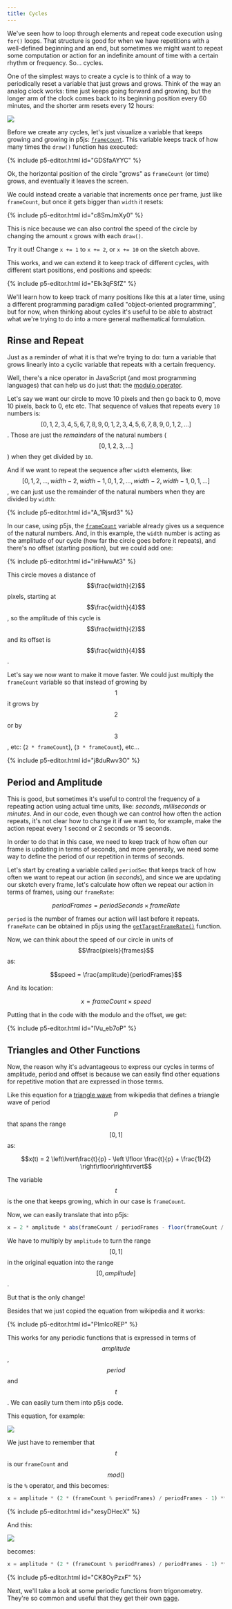 ```yaml
---
title: Cycles
---
```

We've seen how to loop through elements and repeat code execution using `for()` loops. That structure is good for when we have repetitions with a well-defined beginning and an end, but sometimes we might want to repeat some computation or action for an indefinite amount of time with a certain rhythm or frequency. So... cycles.

One of the simplest ways to create a cycle is to think of a way to periodically reset a variable that just grows and grows. Think of the way an analog clock works: time just keeps going forward and growing, but the longer arm of the clock comes back to its beginning position every 60 minutes, and the shorter arm resets every 12 hours:

<div class="scaled-images s33">
  <img src="https://cdn.shopify.com/s/files/1/0600/7023/2109/products/orville-clock-wall-decor-2.jpg">
</div>

Before we create any cycles, let's just visualize a variable that keeps growing and growing in p5js: [`frameCount`](https://p5js.org/reference/#/p5/frameCount). This variable keeps track of how many times the `draw()` function has executed:

{% include p5-editor.html id="GDSfaAYYC" %}

Ok, the horizontal position of the circle "grows" as `frameCount` (or time) grows, and eventually it leaves the screen.

We could instead create a variable that increments once per frame, just like `frameCount`, but once it gets bigger than `width` it resets:

{% include p5-editor.html id="c8SmJmXy0" %}

This is nice because we can also control the speed of the circle by changing the amount `x` grows with each `draw()`.

Try it out! Change `x += 1` to `x += 2`, or `x += 10` on the sketch above.

This works, and we can extend it to keep track of different cycles, with different start positions, end positions and speeds:

{% include p5-editor.html id="EIk3qFSfZ" %}

We'll learn how to keep track of many positions like this at a later time, using a different programming paradigm called "object-oriented programming", but for now, when thinking about cycles it's useful to be able to abstract what we're trying to do into a more general mathematical formulation.

## Rinse and Repeat

Just as a reminder of what it is that we're trying to do: turn a variable that grows linearly into a cyclic variable that repeats with a certain frequency.

Well, there's a nice operator in JavaScript (and most programming languages) that can help us do just that: the [modulo operator](https://betterexplained.com/articles/fun-with-modular-arithmetic/).

Let's say we want our circle to move 10 pixels and then go back to 0, move 10 pixels, back to 0, etc etc. That sequence of values that repeats every `10` numbers is: $$[0,1,2,3,4,5,6,7,8,9, 0,1,2,3,4,5,6,7,8,9, 0,1,2,...]$$. Those are just the *remainders* of the natural numbers ($$[0,1,2,3,...]$$) when they get divided by `10`.

And if we want to repeat the sequence after `width` elements, like: $$[0,1,2,...,width - 2,width - 1, 0,1,2,...,width - 2,width-1, 0,1,...]$$, we can just use the remainder of the natural numbers when they are divided by `width`:

{% include p5-editor.html id="A_1Rjsrd3" %}

In our case, using p5js, the [`frameCount`](https://p5js.org/reference/#/p5/frameCount) variable already gives us a sequence of the natural numbers. And, in this example, the `width` number is acting as the amplitude of our cycle (how far the circle goes before it repeats), and there's no offset (starting position), but we could add one:

{% include p5-editor.html id="iriHwwAt3" %}

This circle moves a distance of $$\frac{width}{2}$$ pixels, starting at $$\frac{width}{4}$$, so the amplitude of this cycle is $$\frac{width}{2}$$ and its offset is $$\frac{width}{4}$$.

Let's say we now want to make it move faster. We could just multiply the `frameCount` variable so that instead of growing by $$1$$ it grows by $$2$$ or by $$3$$, etc: (`2 * frameCount`), (`3 * frameCount`), etc...

{% include p5-editor.html id="j8duRwv3O" %}

## Period and Amplitude

This is good, but sometimes it's useful to control the frequency of a repeating action using actual time units, like: *seconds*, *milliseconds* or *minutes*. And in our code, even though we can control how often the action repeats, it's not clear how to change it if we want to, for example, make the action repeat every 1 second or 2 seconds or 15 seconds.

In order to do that in this case, we need to keep track of how often our frame is updating in terms of seconds, and more generally, we need some way to define the period of our repetition in terms of seconds.

Let's start by creating a variable called `periodSec` that keeps track of how often we want to repeat our action (in *seconds*), and since we are updating our sketch every frame, let's calculate how often we repeat our action in terms of frames, using our `frameRate`:

$$periodFrames = periodSeconds \times frameRate$$

`period` is the number of frames our action will last before it repeats. `frameRate` can be obtained in p5js using the [`getTargetFrameRate()`](https://p5js.org/reference/#/p5/getTargetFrameRate) function.

Now, we can think about the speed of our circle in units of $$\frac{pixels}{frames}$$ as:

$$speed = \frac{amplitude}{periodFrames}$$

And its location:

$$ x = frameCount \times speed$$

Putting that in the code with the modulo and the offset, we get:

{% include p5-editor.html id="lVu_eb7oP" %}

## Triangles and Other Functions

Now, the reason why it's advantageous to express our cycles in terms of amplitude, period and offset is because we can easily find other equations for repetitive motion that are expressed in those terms.

Like this equation for a [triangle wave](https://en.wikipedia.org/wiki/Triangle_wave#Definition) from wikipedia that defines a triangle wave of period $$p$$ that spans the range $$[0, 1]$$ as:

$$x(t) = 2 \left\lvert\frac{t}{p} - \left \lfloor \frac{t}{p} + \frac{1}{2} \right\rfloor\right\rvert$$

The variable $$t$$ is the one that keeps growing, which in our case is `frameCount`.

Now, we can easily translate that into p5js:
```js
x = 2 * amplitude * abs(frameCount / periodFrames - floor(frameCount / periodFrames + 0.5));
```

We have to multiply by `amplitude` to turn the range $$[0, 1]$$ in the original equation into the range $$[0, amplitude]$$.

But that is the only change!

Besides that we just copied the equation from wikipedia and it works:

{% include p5-editor.html id="PImIcoREP" %}

This works for any periodic functions that is expressed in terms of $$amplitude$$, $$period$$ and $$t$$. We can easily turn them into p5js code.

This equation, for example:

<div class="scaled-images">
  <img src="{{ 'assets/images/creative-coding/cycles-00.jpg' |relative_url }}">
</div>

We just have to remember that $$t$$ is our `frameCount` and $$mod()$$ is the `%` operator, and this becomes:
```js
x = amplitude * (2 * (frameCount % periodFrames) / periodFrames - 1) ** 2;
```

{% include p5-editor.html id="xesyDHecX" %}

And this:
<div class="scaled-images">
  <img src="{{ 'assets/images/creative-coding/cycles-01.jpg' |relative_url }}">
</div>

becomes:
```js
x = amplitude * (2 * (frameCount % periodFrames) / periodFrames - 1) ** 4;
```

{% include p5-editor.html id="CK8OyPzxF" %}

Next, we'll take a look at some periodic functions from trigonometry. They're so common and useful that they get their own [page](../sincos/).
